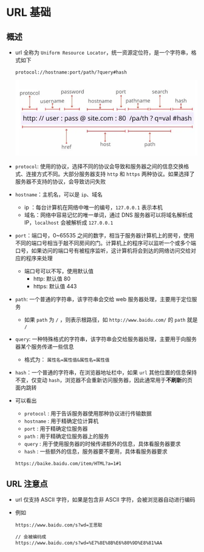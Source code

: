 # URL 基础

## 概述

+ url 全称为 `Uniform Resource Locator`，统一资源定位符，是一个字符串，格式如下

  ```text
  protocol://hostname:port/path/?query#hash
  ```

  ![URL组成部分](image/URL组成部分.png)

+ `protocol`: 使用的协议，选择不同的协议会导致和服务器之间的信息交换格式、连接方式不同。大部分服务器支持 `http` 和 `https` 两种协议。如果选择了服务器不支持的协议，会导致访问失败

+ `hostname`：主机名，可以是 `ip`、域名
  + ip ：每台计算机在网络中唯一的编号，`127.0.0.1` 表示本机
  + 域名：网络中容易记忆的唯一单词，通过 DNS 服务器可以将域名解析成 IP，`localhost` 会被解析成 `127.0.0.1`

+ `port`：端口号，0~65535 之间的数字，相当于服务器计算机上的房号，使用不同的端口号相当于敲不同房间的门。计算机上的程序可以监听一个或多个端口号，如果访问的端口号有被程序监听，这计算机将会到达的网络访问交给对应的程序来处理
  + 端口号可以不写，使用默认值
    + http: 默认值 80
    + https: 默认值 443

+ `path`: 一个普通的字符串，该字符串会交给 web 服务器处理，主要用于定位服务
  + 如果 `path` 为 `/` ，则表示根路径，如 `http://www.baidu.com/` 的 `path` 就是 `/`

+ `query`: 一种特殊格式的字符串，该字符串会交给服务器处理，主要用于向服务器某个服务传递一些信息
  + 格式为： `属性名=属性值&属性名=属性值`

+ `hash`：一个普通的字符串，在浏览器地址栏中，如果 `url` 其他位置的信息保持不变，仅变动 `hash`，浏览器不会重新访问服务器，因此通常用于**不刷新**的页面内跳转

+ 可以看出

  + `protocol` : 用于告诉服务器使用那种协议进行传输数据
  + `hostname` : 用于精确定位计算机
  + `port` : 用于精确定位服务器
  + `path` : 用于精确定位服务器上的服务
  + `query` : 用于使用服务器的时候传递额外的信息，具体看服务器要求
  + `hash` : 一些额外的信息，服务器要不要用，具体看服务器要求

  ```text
  https://baike.baidu.com/item/HTML?a=1#1
  ```

## URL 注意点

+ url 仅支持 ASCII 字符，如果是包含非 ASCII 字符，会被浏览器自动进行编码

+ 例如

  ```text
  https://www.baidu.com/s?wd=王思聪
  ```

  ```text
  // 会被编码成
  https://www.baidu.com/s?wd=%E7%8E%8B%E6%80%9D%E8%81%AA
  ```


